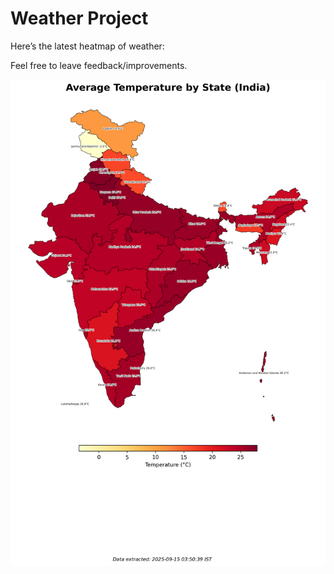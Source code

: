 # Weather Project

Here’s the latest heatmap of weather:

Feel free to leave feedback/improvements.

![India Heatmap](docs/assets/india_heatmap.png?v=C73FB9)
